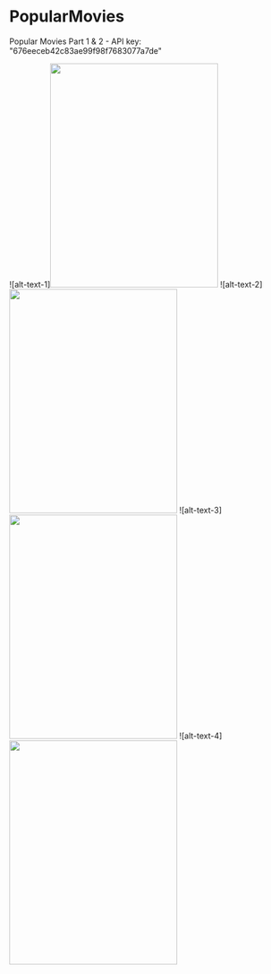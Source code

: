 # PopularMovies

Popular Movies Part 1 & 2 - API key: "676eeceb42c83ae99f98f7683077a7de"








![alt-text-1]<img src="https://user-images.githubusercontent.com/11877726/28692503-7cd44a10-733e-11e7-9a6d-cf8ae7f1c0c2.jpg" width="300" height="400" /> ![alt-text-2]<img src="https://user-images.githubusercontent.com/11877726/28692594-e0b8ab02-733e-11e7-87ec-b2c8bf18508f.jpg" width="300" height="400" /> ![alt-text-3]<img src="https://user-images.githubusercontent.com/11877726/28692596-e24fb456-733e-11e7-9668-44ab89d139a6.jpg" width="300" height="400" /> ![alt-text-4]<img src="https://user-images.githubusercontent.com/11877726/28692598-e42d8078-733e-11e7-83bb-ba8d791c22d4.jpg" width="300" height="400" />
